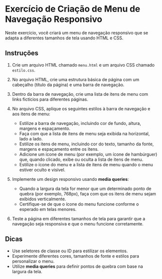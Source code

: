 # Exercício de Criação de Menu de Navegação Responsivo

Neste exercício, você criará um menu de navegação responsivo que se adapta a diferentes tamanhos de tela usando HTML e CSS.

## Instruções

1. Crie um arquivo HTML chamado `menu.html` e um arquivo CSS chamado `estilo.css`.

2. No arquivo HTML, crie uma estrutura básica de página com um cabeçalho (título da página) e uma barra de navegação.

3. Dentro da barra de navegação, crie uma lista de itens de menu com links fictícios para diferentes páginas.

4. No arquivo CSS, aplique os seguintes estilos à barra de navegação e aos itens de menu:

   - Estilize a barra de navegação, incluindo cor de fundo, altura, margens e espaçamento.
   - Faça com que a lista de itens de menu seja exibida na horizontal, lado a lado.
   - Estilize os itens de menu, incluindo cor do texto, tamanho da fonte, margens e espaçamento entre os itens.
   - Adicione um ícone de menu (por exemplo, um ícone de hambúrguer) que, quando clicado, exibe ou oculta a lista de itens de menu.
   - Estilize o ícone do menu e a lista de itens de menu quando o menu estiver oculto e visível.

5. Implemente um design responsivo usando **media queries**:
   - Quando a largura da tela for menor que um determinado ponto de quebra (por exemplo, 768px), faça com que os itens de menu sejam exibidos verticalmente.
   - Certifique-se de que o ícone do menu funcione conforme o esperado em telas menores.

6. Teste a página em diferentes tamanhos de tela para garantir que a navegação seja responsiva e que o menu funcione corretamente.

## Dicas

- Use seletores de classe ou ID para estilizar os elementos.
- Experimente diferentes cores, tamanhos de fonte e estilos para personalizar o menu.
- Utilize **media queries** para definir pontos de quebra com base na largura da tela.
